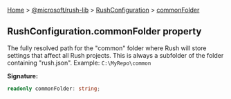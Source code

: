 [Home](./index) &gt; [@microsoft/rush-lib](./rush-lib.md) &gt; [RushConfiguration](./rush-lib.rushconfiguration.md) &gt; [commonFolder](./rush-lib.rushconfiguration.commonfolder.md)

## RushConfiguration.commonFolder property

The fully resolved path for the "common" folder where Rush will store settings that affect all Rush projects. This is always a subfolder of the folder containing "rush.json". Example: `C:\MyRepo\common`

<b>Signature:</b>

```typescript
readonly commonFolder: string;
```
